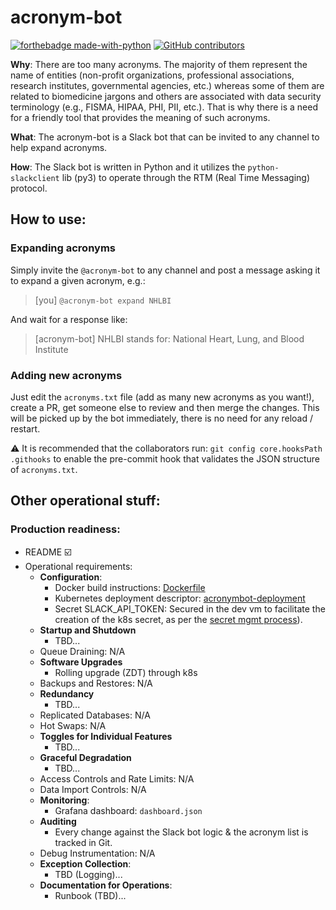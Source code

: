 # acronym-bot

[![forthebadge made-with-python](http://ForTheBadge.com/images/badges/made-with-python.svg)](https://www.python.org/)
[![GitHub contributors](https://img.shields.io/github/contributors/uc-cdis/acronym-bot.svg)](https://github.com/uc-cdis/acronym-bot/graphs/contributors)

**Why**: There are too many acronyms. The majority of them represent the name of entities (non-profit organizations, professional associations, research institutes, governmental agencies, etc.) whereas some of them are related to biomedicine jargons and others are associated with data security terminology (e.g., FISMA, HIPAA, PHI, PII, etc.). That is why there is a need for a friendly tool that provides the meaning of such acronyms.

**What**: The acronym-bot is a Slack bot that can be invited to any channel to help expand acronyms.

**How**: The Slack bot is written in Python and it utilizes the `python-slackclient` lib (py3) to operate through the RTM (Real Time Messaging) protocol.

How to use:
--
### Expanding acronyms
Simply invite the `@acronym-bot` to any channel and post a message asking it to expand a given acronym, e.g.:
> [you]
> `@acronym-bot expand NHLBI`

And wait for a response like:
> [acronym-bot]
> NHLBI stands for: National Heart, Lung, and Blood Institute

### Adding new acronyms
Just edit the `acronyms.txt` file (add as many new acronyms as you want!), create a PR, get someone else to review and then merge the changes. This will be picked up by the bot immediately, there is no need for any reload / restart.

:warning: It is recommended that the collaborators run: `git config core.hooksPath .githooks` to enable the pre-commit hook that validates the JSON structure of `acronyms.txt`.

Other operational stuff:
--

### Production readiness:
- README :ballot_box_with_check:
- Operational requirements:
  - **Configuration**:
    - Docker build instructions: [Dockerfile](https://github.com/uc-cdis/acronym-bot/blob/develop/Dockerfile) 
    - Kubernetes deployment descriptor: [acronymbot-deployment](https://github.com/uc-cdis/cloud-automation/blob/master/kube/services/acronymbot/acronymbot-deploy.yaml)
    - Secret SLACK_API_TOKEN: Secured in the dev vm to facilitate the creation of the k8s secret, as per the [secret mgmt process](https://github.com/uc-cdis/cloud-automation/blob/master/doc/secrets.md)).
  - **Startup and Shutdown**
    - TBD...
  - Queue Draining: N/A
  - **Software Upgrades**
     - Rolling upgrade (ZDT) through k8s
  - Backups and Restores: N/A
  - **Redundancy**
      - TBD...
  - Replicated Databases: N/A
  - Hot Swaps: N/A
  - **Toggles for Individual Features**
       - TBD...
  - **Graceful Degradation**
       - TBD...
  - Access Controls and Rate Limits: N/A
  - Data Import Controls: N/A
  - **Monitoring**:
    - Grafana dashboard: `dashboard.json`
  - **Auditing**
    - Every change against the Slack bot logic & the acronym list is tracked in Git.
  - Debug Instrumentation: N/A
  - **Exception Collection**:
    - TBD (Logging)...
  - **Documentation for Operations**:
    - Runbook (TBD)... 
